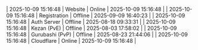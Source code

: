 | 2025-10-09 15:16:48 | Website | Online | 2025-10-09 15:16:48 |
| 2025-10-09 15:16:48 | Registration | Offline | 2025-09-09 16:40:23 |
| 2025-10-09 15:16:48 | Auth Server | Offline | 2025-08-18 09:33:31 |
| 2025-10-09 15:16:48 | Kezan (PvE) | Offline | 2025-08-03 17:58:02 |
| 2025-10-09 15:16:48 | Gurubashi (PvP) | Offline | 2025-08-23 21:44:06 |
| 2025-10-09 15:16:48 | Cloudflare | Online | 2025-10-09 15:16:48 |
